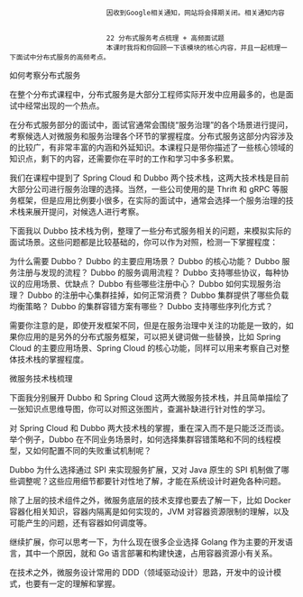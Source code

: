 
                            
                            因收到Google相关通知，网站将会择期关闭。相关通知内容
                            
                            
                            22 分布式服务考点梳理 + 高频面试题
                            本课时我将和你回顾一下该模块的核心内容，并且一起梳理一下面试中分布式服务的高频考点。

如何考察分布式服务

在整个分布式课程中，分布式服务是大部分工程师实际开发中应用最多的，也是面试中经常出现的一个热点。

在分布式服务部分的面试中，面试官通常会围绕“服务治理”的各个场景进行提问，考察候选人对微服务和服务治理各个环节的掌握程度。分布式服务这部分内容涉及的比较广，有非常丰富的内涵和外延知识。本课程只是带你描述了一些核心领域的知识点，剩下的内容，还需要你在平时的工作和学习中多多积累。

我们在课程中提到了 Spring Cloud 和 Dubbo 两个技术栈，这两大技术栈是目前大部分公司进行服务治理的选择。当然，一些公司使用的是 Thrift 和 gRPC 等服务框架，但是应用比例要小很多，在实际的面试中，通常会选择一个服务治理的技术栈来展开提问，对候选人进行考察。

下面我以 Dubbo 技术栈为例，整理了一些分布式服务相关的问题，来模拟实际的面试场景。这些问题都是比较基础的，你可以作为对照，检测一下掌握程度：


为什么需要 Dubbo？
Dubbo 的主要应用场景？
Dubbo 的核心功能？
Dubbo 服务注册与发现的流程？
Dubbo 的服务调用流程？
Dubbo 支持哪些协议，每种协议的应用场景、优缺点？
Dubbo 有些哪些注册中心？
Dubbo 如何实现服务治理？
Dubbo 的注册中心集群挂掉，如何正常消费？
Dubbo 集群提供了哪些负载均衡策略？
Dubbo 的集群容错方案有哪些？
Dubbo 支持哪些序列化方式？


需要你注意的是，即使开发框架不同，但是在服务治理中关注的功能是一致的，如果你应用的是另外的分布式服务框架，可以把关键词做一些替换，比如 Spring Cloud 的主要应用场景、Spring Cloud 的核心功能，同样可以用来考察自己对整体技术栈的掌握程度。

微服务技术栈梳理

下面我分别展开 Dubbo 和 Spring Cloud 这两大微服务技术栈，并且简单描绘了一张知识点思维导图，你可以对照这张图片，查漏补缺进行针对性的学习。



对 Spring Cloud 和 Dubbo 两大技术栈的掌握，重在深入而不是只能泛泛而谈。举个例子，Dubbo 在不同业务场景时，如何选择集群容错策略和不同的线程模型，又如何配置不同的失败重试机制呢？

Dubbo 为什么选择通过 SPI 来实现服务扩展，又对 Java 原生的 SPI 机制做了哪些调整呢？这些应用细节都要针对性地了解，才能在系统设计时避免各种问题。

除了上层的技术组件之外，微服务底层的技术支撑也要去了解一下，比如 Docker 容器化相关知识，容器内隔离是如何实现的，JVM 对容器资源限制的理解，以及可能产生的问题，还有容器如何调度等。

继续扩展，你可以思考一下，为什么现在很多企业选择 Golang 作为主要的开发语言，其中一个原因，就和 Go 语言部署和构建快速，占用容器资源小有关系。

在技术之外，微服务设计常用的 DDD（领域驱动设计）思路，开发中的设计模式，也要有一定的理解和掌握。

                        
                        
                            